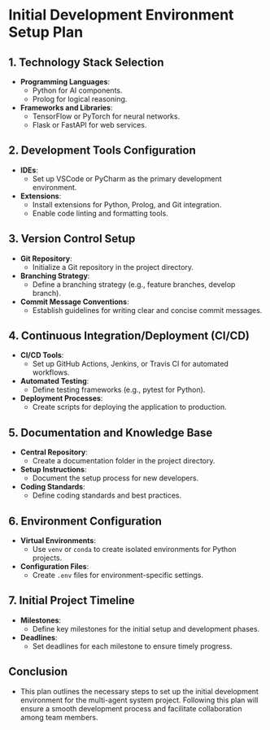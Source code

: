 # Initial Development Environment Setup Plan

## 1. Technology Stack Selection
- **Programming Languages**: 
  - Python for AI components.
  - Prolog for logical reasoning.
- **Frameworks and Libraries**: 
  - TensorFlow or PyTorch for neural networks.
  - Flask or FastAPI for web services.

## 2. Development Tools Configuration
- **IDEs**: 
  - Set up VSCode or PyCharm as the primary development environment.
- **Extensions**: 
  - Install extensions for Python, Prolog, and Git integration.
  - Enable code linting and formatting tools.

## 3. Version Control Setup
- **Git Repository**: 
  - Initialize a Git repository in the project directory.
- **Branching Strategy**: 
  - Define a branching strategy (e.g., feature branches, develop branch).
- **Commit Message Conventions**: 
  - Establish guidelines for writing clear and concise commit messages.

## 4. Continuous Integration/Deployment (CI/CD)
- **CI/CD Tools**: 
  - Set up GitHub Actions, Jenkins, or Travis CI for automated workflows.
- **Automated Testing**: 
  - Define testing frameworks (e.g., pytest for Python).
- **Deployment Processes**: 
  - Create scripts for deploying the application to production.

## 5. Documentation and Knowledge Base
- **Central Repository**: 
  - Create a documentation folder in the project directory.
- **Setup Instructions**: 
  - Document the setup process for new developers.
- **Coding Standards**: 
  - Define coding standards and best practices.

## 6. Environment Configuration
- **Virtual Environments**: 
  - Use `venv` or `conda` to create isolated environments for Python projects.
- **Configuration Files**: 
  - Create `.env` files for environment-specific settings.

## 7. Initial Project Timeline
- **Milestones**: 
  - Define key milestones for the initial setup and development phases.
- **Deadlines**: 
  - Set deadlines for each milestone to ensure timely progress.

## Conclusion
- This plan outlines the necessary steps to set up the initial development environment for the multi-agent system project. Following this plan will ensure a smooth development process and facilitate collaboration among team members.

